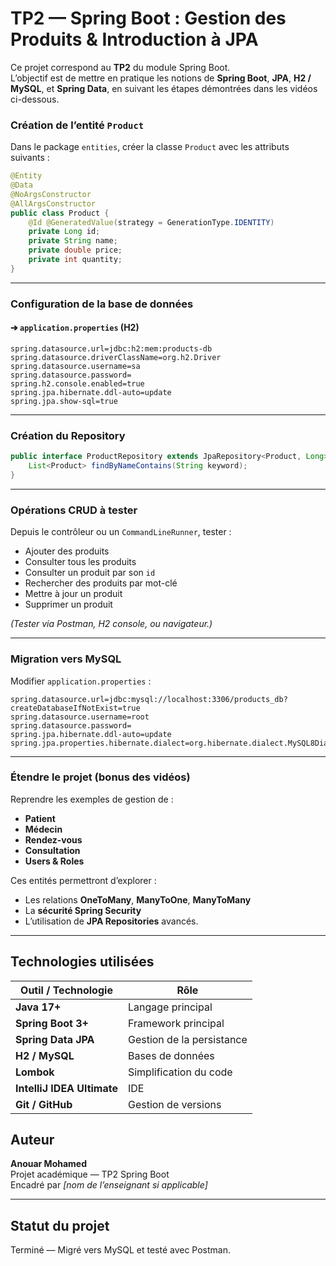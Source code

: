 # TP2 — Spring Boot : Gestion des Produits & Introduction à JPA

Ce projet correspond au **TP2** du module Spring Boot.  
L’objectif est de mettre en pratique les notions de **Spring Boot**, **JPA**, **H2 / MySQL**, et **Spring Data**, en suivant les étapes démontrées dans les vidéos ci-dessous.


###  Création de l’entité `Product`
Dans le package `entities`, créer la classe `Product` avec les attributs suivants :

```java
@Entity
@Data
@NoArgsConstructor
@AllArgsConstructor
public class Product {
    @Id @GeneratedValue(strategy = GenerationType.IDENTITY)
    private Long id;
    private String name;
    private double price;
    private int quantity;
}
```

---

###  Configuration de la base de données

#### ➔ `application.properties` (H2)
```properties
spring.datasource.url=jdbc:h2:mem:products-db
spring.datasource.driverClassName=org.h2.Driver
spring.datasource.username=sa
spring.datasource.password=
spring.h2.console.enabled=true
spring.jpa.hibernate.ddl-auto=update
spring.jpa.show-sql=true
```

---

###  Création du Repository

```java
public interface ProductRepository extends JpaRepository<Product, Long> {
    List<Product> findByNameContains(String keyword);
}
```

---

###  Opérations CRUD à tester

Depuis le contrôleur ou un `CommandLineRunner`, tester :

-  Ajouter des produits  
-  Consulter tous les produits  
-  Consulter un produit par son `id`  
-  Rechercher des produits par mot-clé  
-  Mettre à jour un produit  
- Supprimer un produit  

*(Tester via Postman, H2 console, ou navigateur.)*

---

###  Migration vers MySQL

Modifier `application.properties` :

```properties
spring.datasource.url=jdbc:mysql://localhost:3306/products_db?createDatabaseIfNotExist=true
spring.datasource.username=root
spring.datasource.password=
spring.jpa.hibernate.ddl-auto=update
spring.jpa.properties.hibernate.dialect=org.hibernate.dialect.MySQL8Dialect
```

---

###  Étendre le projet (bonus des vidéos)
Reprendre les exemples de gestion de :
-  **Patient**
-  **Médecin**
- **Rendez-vous**
-  **Consultation**
-  **Users & Roles**

Ces entités permettront d’explorer :
- Les relations **OneToMany**, **ManyToOne**, **ManyToMany**
- La **sécurité Spring Security**
- L’utilisation de **JPA Repositories** avancés.

---

##  Technologies utilisées

| Outil / Technologie | Rôle |
|----------------------|------|
| **Java 17+** | Langage principal |
| **Spring Boot 3+** | Framework principal |
| **Spring Data JPA** | Gestion de la persistance |
| **H2 / MySQL** | Bases de données |
| **Lombok** | Simplification du code |
| **IntelliJ IDEA Ultimate** | IDE |
| **Git / GitHub** | Gestion de versions |



##  Auteur

**Anouar Mohamed**  
Projet académique — TP2 Spring Boot  
Encadré par *[nom de l’enseignant si applicable]*

---

##  Statut du projet

 Terminé — Migré vers MySQL et testé avec Postman.

